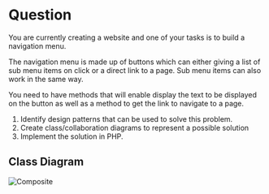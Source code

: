 # Question
You are currently creating a website and one of your tasks is to build a navigation menu.

The navigation menu is made up of buttons which can either giving a list of sub menu items on click or a direct link to a page.  Sub menu items can also work in the same way.

You need to have methods that will enable display the text to be displayed on the button as well as a method to get the link to navigate to a page.

1. Identify design patterns that can be used to solve this problem.
2. Create class/collaboration diagrams to represent a possible solution
3. Implement the solution in PHP.

## Class Diagram
![Composite](https://raw.githubusercontent.com/chellem/DesignPatterns/master/src/Patterns/Composite/Nav/design.png)